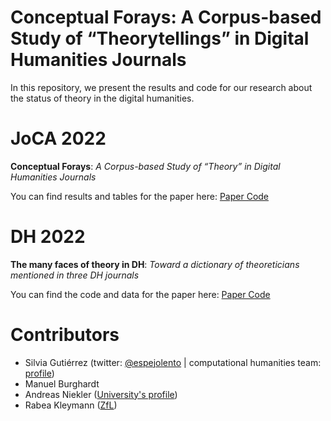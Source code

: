 # Conceptual Forays: A Corpus-based Study of “Theorytellings” in Digital Humanities Journals

In this repository, we present the results and code for our research about the status of theory in the digital humanities.

# JoCA 2022

**Conceptual Forays**: *A Corpus-based Study of “Theory” in Digital Humanities Journals*

You can find results and tables for the paper here: [Paper Code](https://theory-in-dh.github.io/conceptual_forays/JoCA2022/conceptual_forays_supplementary.html)

# DH 2022

**The many faces of theory in DH**: *Toward a dictionary of theoreticians mentioned in three DH journals*

You can find the code and data for the paper here: [Paper Code](https://theory-in-dh.github.io/conceptual_forays/dh2022/dictionary_theory_reproducible_code.html)


# Contributors

- Silvia Gutiérrez (twitter: [@espejolento](https://twitter.com/espejolento) | computational humanities team:  [profile](https://ch.uni-leipzig.de/team/))
- Manuel Burghardt
- Andreas Niekler ([University's profile](https://www.uni-leipzig.de/en/profile/mitarbeiter/dr-andreas-niekler))
- Rabea Kleymann ([ZfL](https://www.zfl-berlin.org/people-detail/kleymann.html))

